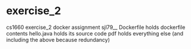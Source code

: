 # exercise_2
cs1660 exercise_2 docker assignment sjl79__
Dockerfile holds dockerfile contents
hello.java holds its source code
pdf holds everything else (and including the above because redundancy)
